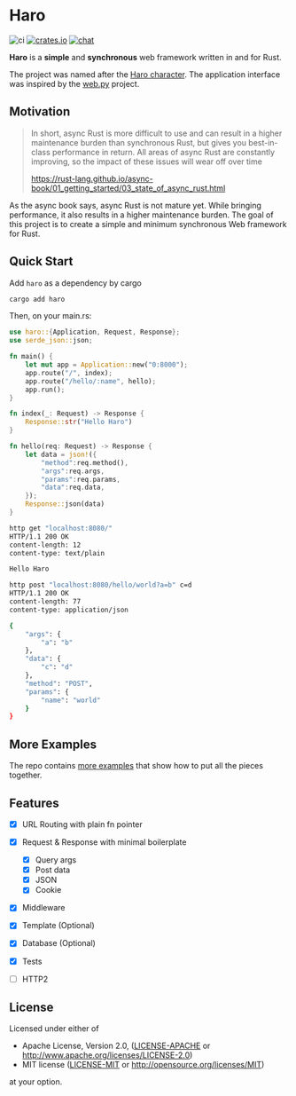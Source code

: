 # Haro

![ci](https://github.com/shellfly/haro/actions/workflows/ci.yml/badge.svg)
[![crates.io](https://img.shields.io/crates/v/haro.svg)](https://crates.io/crates/haro)
[![chat](https://img.shields.io/badge/chat-discord-brightgreen)](https://discord.gg/AktRUJKphe)

**Haro** is a **simple** and **synchronous** web framework written in and for Rust.

The project was named after the [Haro character](https://en.wikipedia.org/wiki/Haro_(character)). The application interface was inspired by the [web.py](https://webpy.org/) project.

## Motivation
> In short, async Rust is more difficult to use and can result in a higher maintenance burden than synchronous Rust, but gives you best-in-class performance in return. All areas of async Rust are constantly improving, so the impact of these issues will wear off over time
>
> https://rust-lang.github.io/async-book/01_getting_started/03_state_of_async_rust.html

As the async book says, async Rust is not mature yet. While bringing performance, it also results in a higher maintenance burden. The goal of this project is to create a simple and minimum synchronous Web framework for Rust.

## Quick Start

Add `haro` as a dependency by cargo
```bash
cargo add haro
```

Then, on your main.rs:

```Rust
use haro::{Application, Request, Response};
use serde_json::json;

fn main() {
    let mut app = Application::new("0:8000");
    app.route("/", index);
    app.route("/hello/:name", hello);
    app.run();
}

fn index(_: Request) -> Response {
    Response::str("Hello Haro")
}

fn hello(req: Request) -> Response {
    let data = json!({
        "method":req.method(),
        "args":req.args,
        "params":req.params,
        "data":req.data,
    });
    Response::json(data)
}
```

```bash
http get "localhost:8080/"
HTTP/1.1 200 OK
content-length: 12
content-type: text/plain

Hello Haro
```

```bash
http post "localhost:8080/hello/world?a=b" c=d
HTTP/1.1 200 OK
content-length: 77
content-type: application/json

{
    "args": {
        "a": "b"
    },
    "data": {
        "c": "d"
    },
    "method": "POST",
    "params": {
        "name": "world"
    }
}
```

## More Examples

The repo contains [more examples](./examples) that show how to put all the pieces together.

## Features

- [x] URL Routing with plain fn pointer
- [x] Request & Response with minimal boilerplate
  - [x] Query args
  - [x] Post data
  - [x] JSON
  - [x] Cookie
- [x] Middleware
- [x] Template (Optional)
- [x] Database (Optional)
- [x] Tests
- [ ] HTTP2



## License

Licensed under either of

 * Apache License, Version 2.0, ([LICENSE-APACHE](LICENSE-APACHE) or http://www.apache.org/licenses/LICENSE-2.0)
 * MIT license ([LICENSE-MIT](LICENSE-MIT) or http://opensource.org/licenses/MIT)

at your option.
